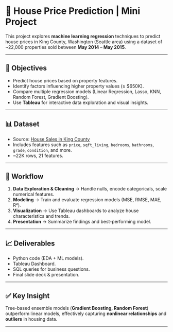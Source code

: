 # 🏡 House Price Prediction | Mini Project

This project explores **machine learning regression** techniques to predict house prices in King County, Washington (Seattle area) using a dataset of ~22,000 properties sold between **May 2014 – May 2015**.

---

## 📌 Objectives
- Predict house prices based on property features.  
- Identify factors influencing higher property values (≥ $650K).  
- Compare multiple regression models (Linear Regression, Lasso, KNN, Random Forest, Gradient Boosting).  
- Use **Tableau** for interactive data exploration and visual insights.  

---

## 📊 Dataset
- Source: [House Sales in King County](./data/)  
- Includes features such as `price`, `sqft_living`, `bedrooms`, `bathrooms`, `grade`, `condition`, and more.  
- ~22K rows, 21 features.  

---

## 🔧 Workflow
1. **Data Exploration & Cleaning** → Handle nulls, encode categoricals, scale numerical features.  
2. **Modeling** → Train and evaluate regression models (MSE, RMSE, MAE, R²).  
3. **Visualization** → Use Tableau dashboards to analyze house characteristics and trends.  
4. **Presentation** → Summarize findings and best-performing model.  

---

## 📈 Deliverables
- Python code (EDA + ML models).  
- Tableau Dashboard.  
- SQL queries for business questions.  
- Final slide deck & presentation.  

---

## ✅ Key Insight
Tree-based ensemble models (**Gradient Boosting, Random Forest**) outperform linear models, effectively capturing **nonlinear relationships** and **outliers** in housing data.  

---
